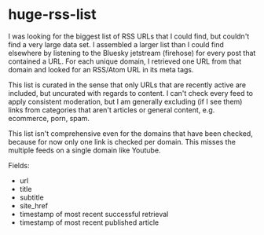 # huge-rss-list

I was looking for the biggest list of RSS URLs that I could find, but couldn't find a very large data set. I assembled a larger list than I could find elsewhere by listening to the Bluesky jetstream (firehose) for every post that contained a URL. For each unique domain, I retrieved one URL from that domain and looked for an RSS/Atom URL in its meta tags.

This list is curated in the sense that only URLs that are recently active are included, but uncurated with regards to content. I can't check every feed to apply consistent moderation, but I am generally excluding (if I see them) links from categories that aren't articles or general content, e.g. ecommerce, porn, spam.

This list isn't comprehensive even for the domains that have been checked, because for now only one link is checked per domain. This misses the multiple feeds on a single domain like Youtube.

Fields:
* url
* title
* subtitle
* site_href
* timestamp of most recent successful retrieval
* timestamp of most recent published article
